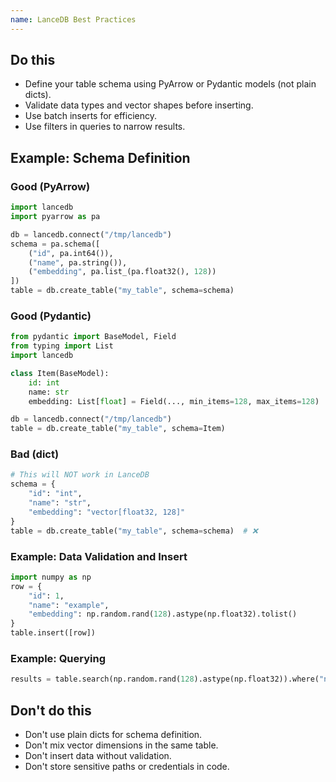 ```yaml
---
name: LanceDB Best Practices
---
```

## Do this

- Define your table schema using PyArrow or Pydantic models (not plain dicts).
- Validate data types and vector shapes before inserting.
- Use batch inserts for efficiency.
- Use filters in queries to narrow results.

## Example: Schema Definition

### Good (PyArrow)
```python
import lancedb
import pyarrow as pa

db = lancedb.connect("/tmp/lancedb")
schema = pa.schema([
    ("id", pa.int64()),
    ("name", pa.string()),
    ("embedding", pa.list_(pa.float32(), 128))
])
table = db.create_table("my_table", schema=schema)
```

### Good (Pydantic)
```python
from pydantic import BaseModel, Field
from typing import List
import lancedb

class Item(BaseModel):
    id: int
    name: str
    embedding: List[float] = Field(..., min_items=128, max_items=128)

db = lancedb.connect("/tmp/lancedb")
table = db.create_table("my_table", schema=Item)
```

### Bad (dict)
```python
# This will NOT work in LanceDB
schema = {
    "id": "int",
    "name": "str",
    "embedding": "vector[float32, 128]"
}
table = db.create_table("my_table", schema=schema)  # ❌
```

### Example: Data Validation and Insert

```python
import numpy as np
row = {
    "id": 1,
    "name": "example",
    "embedding": np.random.rand(128).astype(np.float32).tolist()
}
table.insert([row])
```

### Example: Querying

```python
results = table.search(np.random.rand(128).astype(np.float32)).where("name = 'example'").limit(5).to_pandas()
```

## Don't do this

- Don't use plain dicts for schema definition.
- Don't mix vector dimensions in the same table.
- Don't insert data without validation.
- Don't store sensitive paths or credentials in code. 
